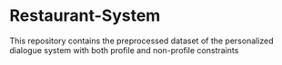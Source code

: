 # Restaurant-System
This repository contains the preprocessed dataset of the personalized dialogue system with both profile and non-profile constraints
